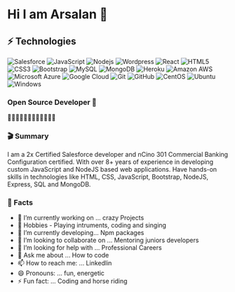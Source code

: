 # Hi I am Arsalan 🎨

## ⚡ Technologies

![Salesforce](https://img.shields.io/badge/-salesforce-black?style=flat-square&logo=salesforce)
![JavaScript](https://img.shields.io/badge/-JavaScript-black?style=flat-square&logo=javascript)
![Nodejs](https://img.shields.io/badge/-Nodejs-black?style=flat-square&logo=Node.js)
![Wordpress](https://img.shields.io/badge/-Wordpress-black?style=flat-square&logo=wordpress)
![React](https://img.shields.io/badge/-React-black?style=flat-square&logo=react)
![HTML5](https://img.shields.io/badge/-HTML5-E34F26?style=flat-square&logo=html5&logoColor=white)
![CSS3](https://img.shields.io/badge/-CSS3-1572B6?style=flat-square&logo=css3)
![Bootstrap](https://img.shields.io/badge/-Bootstrap-563D7C?style=flat-square&logo=bootstrap)
![MySQL](https://img.shields.io/badge/-MySQL-black?style=flat-square&logo=mysql)
![MongoDB](https://img.shields.io/badge/-MongoDB-black?style=flat-square&logo=mongodb)
![Heroku](https://img.shields.io/badge/-Heroku-430098?style=flat-square&logo=heroku)
![Amazon AWS](https://img.shields.io/badge/Amazon%20AWS-232F3E?style=flat-square&logo=amazon-aws)
![Microsoft Azure](https://img.shields.io/badge/Microsoft%20Azure-232F7E?style=flat-square&logo=microsoft-azure)
![Google Cloud](https://img.shields.io/badge/Google%20Cloud-black?style=flat-square&logo=google-cloud)
![Git](https://img.shields.io/badge/-Git-black?style=flat-square&logo=git)
![GitHub](https://img.shields.io/badge/-GitHub-181717?style=flat-square&logo=github)
![CentOS](https://img.shields.io/badge/-Centos-black?style=flat-square&logo=centos)
![Ubuntu](https://img.shields.io/badge/-Ubuntu-black?style=flat-square&logo=ubuntu)
![Windows](https://img.shields.io/badge/-Windows-black?style=flat-square&logo=windows)
### Open Source Developer 🔬
🥇🥇🥇🥇🥇🥇🥇🥇🥇🥇🥇🥇
### 🎬 Summary
I am a 2x Certified Salesforce developer and nCino 301 Commercial Banking Configuration certified. With over 8+ years of experience in developing custom JavaScript and NodeJS based web applications. Have hands-on skills in technologies like HTML, CSS, JavaScript, Bootstrap, NodeJS, Express, SQL and MongoDB.



###  🎁 Facts




- 🔭 I’m currently working on ... crazy Projects
- 🎈  Hobbies - Playing intruments, coding and singing
- 🌱 I’m currently developing... Npm packages 
- 🥇 I’m looking to collaborate on ... Mentoring juniors developers
- 🤔 I’m looking for help with ... Professional Careers
- 💬 Ask me about ... How to code 
- 📫 How to reach me: ...  Linkedlin
- 😄 Pronouns: ... fun, energetic
- ⚡ Fun fact: ... Coding and horse riding


